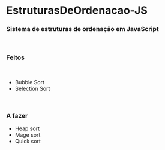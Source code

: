 # EstruturasDeOrdenacao-JS
<h3>Sistema de estruturas de ordenação em JavaScript</h3>
<br>
<h3>Feitos</h3>
  <br>

  - Bubble Sort
  - Selection Sort

  <br>
<h3>A fazer</h3>

  - Heap sort
  - Mage sort
  - Quick sort
 
